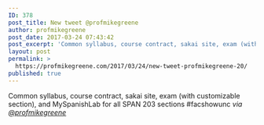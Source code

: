 ```yaml
---
ID: 378
post_title: New tweet @profmikegreene
author: profmikegreene
post_date: 2017-03-24 07:43:42
post_excerpt: 'Common syllabus, course contract, sakai site, exam (with customizable section), and MySpanishLab for all SPAN 203 sections #facshowunc'
layout: post
permalink: >
  https://profmikegreene.com/2017/03/24/new-tweet-profmikegreene-20/
published: true
---
```

Common syllabus, course contract, sakai site, exam (with customizable section), and MySpanishLab for all SPAN 203 sections #facshowunc
<cite>via <a href="https://twitter.com/profmikegreene/status/845254797494276096">@profmikegreene</a></cite>